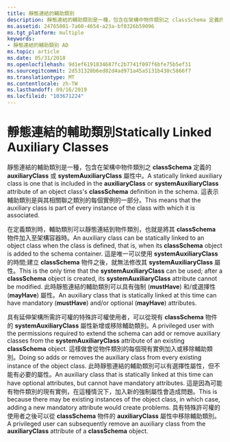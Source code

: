 ```yaml
---
title: 靜態連結的輔助類別
description: 靜態連結的輔助類別是一種，包含在架構中物件類別之 classSchema 定義的 auxiliaryClass 或 systemAuxiliaryClass 屬性中。
ms.assetid: 24765001-7a60-4654-a23a-bf0326b59096
ms.tgt_platform: multiple
keywords:
- 靜態連結的輔助類別 AD
ms.topic: article
ms.date: 05/31/2018
ms.openlocfilehash: 9d1ef6191834687fc2b7741f097f6bfe75b5ef31
ms.sourcegitcommit: 2d531328b6ed82d4ad971a45a5131b430c5866f7
ms.translationtype: MT
ms.contentlocale: zh-TW
ms.lasthandoff: 09/16/2019
ms.locfileid: "103671224"
---
```

# <a name="statically-linked-auxiliary-classes"></a><span data-ttu-id="f2acc-104">靜態連結的輔助類別</span><span class="sxs-lookup"><span data-stu-id="f2acc-104">Statically Linked Auxiliary Classes</span></span>

<span data-ttu-id="f2acc-105">靜態連結的輔助類別是一種，包含在架構中物件類別之 **classSchema** 定義的 **auxiliaryClass** 或 **systemAuxiliaryClass** 屬性中。</span><span class="sxs-lookup"><span data-stu-id="f2acc-105">A statically linked auxiliary class is one that is included in the **auxiliaryClass** or **systemAuxiliaryClass** attribute of an object class's **classSchema** definition in the schema.</span></span> <span data-ttu-id="f2acc-106">這表示輔助類別是與其相關聯之類別的每個實例的一部分。</span><span class="sxs-lookup"><span data-stu-id="f2acc-106">This means that the auxiliary class is part of every instance of the class with which it is associated.</span></span>

<span data-ttu-id="f2acc-107">在定義類別時，輔助類別可以靜態連結到物件類別，也就是將其 **classSchema** 物件加入至架構容器時。</span><span class="sxs-lookup"><span data-stu-id="f2acc-107">An auxiliary class can be statically linked to an object class when the class is defined, that is, when its **classSchema** object is added to the schema container.</span></span> <span data-ttu-id="f2acc-108">這是唯一可以使用 **systemAuxiliaryClass** 的時間;建立 **classSchema** 物件之後，就無法修改其 **systemAuxiliaryClass** 屬性。</span><span class="sxs-lookup"><span data-stu-id="f2acc-108">This is the only time that the **systemAuxiliaryClass** can be used; after a **classSchema** object is created, its **systemAuxiliaryClass** attribute cannot be modified.</span></span> <span data-ttu-id="f2acc-109">此時靜態連結的輔助類別可以具有強制 (**mustHave**) 和/或選擇性 (**mayHave**) 屬性。</span><span class="sxs-lookup"><span data-stu-id="f2acc-109">An auxiliary class that is statically linked at this time can have mandatory (**mustHave**) and/or optional (**mayHave**) attributes.</span></span>

<span data-ttu-id="f2acc-110">具有延伸架構所需許可權的特殊許可權使用者，可以從現有 **classSchema** 物件的 **systemAuxiliaryClass** 屬性新增或移除輔助類別。</span><span class="sxs-lookup"><span data-stu-id="f2acc-110">A privileged user with the permissions required to extend the schema can add or remove auxiliary classes from the **systemAuxiliaryClass** attribute of an existing **classSchema** object.</span></span> <span data-ttu-id="f2acc-111">這樣做會從物件類別的每個現有實例加入或移除輔助類別。</span><span class="sxs-lookup"><span data-stu-id="f2acc-111">Doing so adds or removes the auxiliary class from every existing instance of the object class.</span></span> <span data-ttu-id="f2acc-112">此時靜態連結的輔助類別可以有選擇性屬性，但不能有必要的屬性。</span><span class="sxs-lookup"><span data-stu-id="f2acc-112">An auxiliary class that is statically linked at this time can have optional attributes, but cannot have mandatory attributes.</span></span> <span data-ttu-id="f2acc-113">這是因為可能有物件類別的現有實例，在這種情況下，加入新的強制屬性會造成問題。</span><span class="sxs-lookup"><span data-stu-id="f2acc-113">This is because there may be existing instances of the object class, in which case, adding a new mandatory attribute would create problems.</span></span> <span data-ttu-id="f2acc-114">具有特殊許可權的使用者之後可以從 **classSchema** 物件的 **auxiliaryClass** 屬性中移除輔助類別。</span><span class="sxs-lookup"><span data-stu-id="f2acc-114">A privileged user can subsequently remove an auxiliary class from the **auxiliaryClass** attribute of a **classSchema** object.</span></span>

 

 




